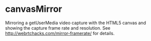 canvasMirror
============

Mirroring a getUserMedia video capture with the HTML5 canvas and showing the capture frame rate and resolution. See http://webrtchacks.com/mirror-framerate/ for details.
